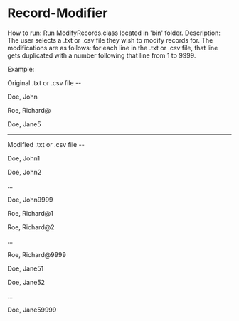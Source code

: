 # Record-Modifier

How to run: Run ModifyRecords.class located in 'bin' folder.
Description: The user selects a .txt or .csv file they wish to modify records for. The modifications are as follows: for each line in the .txt or .csv file, that line gets duplicated with a number following that line from 1 to 9999.

Example:

Original .txt or .csv file --

Doe, John

Roe, Richard@

Doe, Jane5
____________________________________________________

Modified .txt or .csv file --

Doe, John1

Doe, John2

...

Doe, John9999

Roe, Richard@1

Roe, Richard@2

...

Roe, Richard@9999

Doe, Jane51

Doe, Jane52

...

Doe, Jane59999

